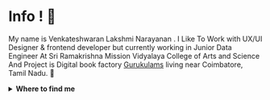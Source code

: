 <!---
venkateshwaranL/venkateshwaranL is a ✨ special ✨ repository because its `README.md` (this file) appears on your GitHub profile.
You can click the Preview link to take a look at your changes.
--->
# Info ! 🥖
My name is Venkateshwaran Lakshmi Narayanan . I Like To Work with UX/UI Designer & frontend developer but currently working in Junior Data Engineer At Sri Ramakrishna Mission Vidyalaya College of Arts and Science And Project is Digital book factory  [Gurukulams](https://gurukulams.com/) living near Coimbatore, Tamil Nadu. 🥐
<!---
## 🛠  Technologies and tools
<a name="learning-now"></a>
<img src="https://img.shields.io/badge/JavaScript-282C34?logo=javascript&logoColor=F7DF1E" alt="JavaScript logo" title="JavaScript" height="25" />
&nbsp; 
<img src="https://img.shields.io/badge/HTML5-282C34?logo=html5&logoColor=E34F26" alt="HTML5 logo" title="HTML5" height="25" />
&nbsp;
<img src="https://img.shields.io/badge/CSS3-282C34?logo=css3&logoColor=1572B6" alt="CSS3 logo" title="CSS3" height="25" />
&nbsp;
<img src="https://img.shields.io/badge/git-282C34?logo=git&logoColor=F05032" alt="git logo" title="git" height="25" />
&nbsp;
<img src="https://img.shields.io/badge/VS%20Code-282C34?logo=visual-studio-code&logoColor=007ACC" alt="Visual Studio Code logo" title="Visual Studio Code" height="25" />
&nbsp;
<a name="learning-next"></a>
## 📖  What I am currently learning / improving on

## 👾  What I am interested in learning at some point
--->
<details>
  <summary><b>Where to find me</b></summary>

[![Github](https://img.shields.io/badge/-Github-181717?style=for-the-badge&logo=Github&logoColor=white)](https://github.com/venkateshwaranL)
[<img src="https://img.shields.io/badge/LinkedIn-282C34?logo=linkedin&logoColor=0077B5" alt="LinkedIn logo" title="LinkedIn" height="25" />](https://www.linkedin.com/in/venkateshwaran-l-1831bb260/)

</details>
